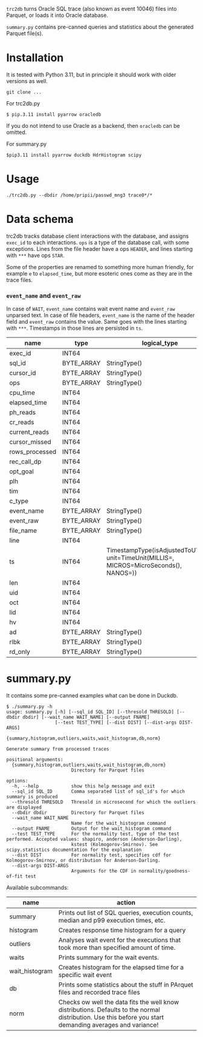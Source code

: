 `trc2db` turns Oracle SQL trace (also known as event 10046) files into Parquet, or loads it into Oracle database.

 `summary.py` contains pre-canned queries and statistics about the generated Parquet file(s).

# Installation

It is tested with Python 3.11, but in principle it should work with older versions as well.

```
git clone ...
```

For trc2db.py
```
$ pip.3.11 install pyarrow oracledb
```

If you do not intend to use Oracle as a backend, then `oracledb` can be omitted.

For summary.py
```
$pip3.11 install pyarrow duckdb HdrHistogram scipy
```

# Usage

```
./trc2db.py --dbdir /home/pripii/passwd_mng3 trace0*/*
```

# Data schema

trc2db tracks database client interactions with the database, and assigns `exec_id` to each interactions. `ops` is a type of
the database call, with some exceptions. Lines from the file header have a ops `HEADER`, and lines starting with `***` have ops
`STAR`. 

Some of the properties are renamed to something more human friendly, for example `e` to `elapsed_time`, but more esoteric
ones come as they are in the trace files.

### `event_name` and `event_raw`

In case of `WAIT`, `event_name` contains wait event name and `event_raw` unparsed text. In case of file headers, `event_name`
is the name of the header field and `event_raw` contains the value. Same goes with the lines starting with `***`. Timestamps
in those lines are persisted in `ts`.  

|      name      |    type    |                                            logical_type                                             |
|----------------|------------|-----------------------------------------------------------------------------------------------------|
| exec_id        | INT64      |                                                                                                     |
| sql_id         | BYTE_ARRAY | StringType()                                                                                        |
| cursor_id      | BYTE_ARRAY | StringType()                                                                                        |
| ops            | BYTE_ARRAY | StringType()                                                                                        |
| cpu_time       | INT64      |                                                                                                     |
| elapsed_time   | INT64      |                                                                                                     |
| ph_reads       | INT64      |                                                                                                     |
| cr_reads       | INT64      |                                                                                                     |
| current_reads  | INT64      |                                                                                                     |
| cursor_missed  | INT64      |                                                                                                     |
| rows_processed | INT64      |                                                                                                     |
| rec_call_dp    | INT64      |                                                                                                     |
| opt_goal       | INT64      |                                                                                                     |
| plh            | INT64      |                                                                                                     |
| tim            | INT64      |                                                                                                     |
| c_type         | INT64      |                                                                                                     |
| event_name     | BYTE_ARRAY | StringType()                                                                                        |
| event_raw      | BYTE_ARRAY | StringType()                                                                                        |
| file_name      | BYTE_ARRAY | StringType()                                                                                        |
| line           | INT64      |                                                                                                     |
| ts             | INT64      | TimestampType(isAdjustedToUTC=0, unit=TimeUnit(MILLIS=<null>, MICROS=MicroSeconds(), NANOS=<null>)) |
| len            | INT64      |                                                                                                     |
| uid            | INT64      |                                                                                                     |
| oct            | INT64      |                                                                                                     |
| lid            | INT64      |                                                                                                     |
| hv             | INT64      |                                                                                                     |
| ad             | BYTE_ARRAY | StringType()                                                                                        |
| rlbk           | BYTE_ARRAY | StringType()                                                                                        |
| rd_only        | BYTE_ARRAY | StringType()                                                                                        |

# summary.py

It contains some pre-canned examples what can be done in Duckdb.

```
$ ./summary.py -h
usage: summary.py [-h] [--sql_id SQL_ID] [--thresold THRESOLD] [--dbdir dbdir] [--wait_name WAIT_NAME] [--output FNAME]
                  [--test TEST_TYPE] [--dist DIST] [--dist-args DIST-ARGS]
                  {summary,histogram,outliers,waits,wait_histogram,db,norm}

Generate summary from processed traces

positional arguments:
  {summary,histogram,outliers,waits,wait_histogram,db,norm}
                        Directory for Parquet files

options:
  -h, --help            show this help message and exit
  --sql_id SQL_ID       Comma separated list of sql_id's for which summary is produced
  --thresold THRESOLD   Thresold in microsecond for which the outliers are displayed
  --dbdir dbdir         Directory for Parquet files
  --wait_name WAIT_NAME
                        Name for the wait_histogram command
  --output FNAME        Output for the wait_histogram command
  --test TEST_TYPE      For the normality test, type of the test performed. Accepted values: shapiro, anderson (Anderson-Darling),
                        kstest (Kolmogorov-Smirnov). See scipy.statistics documentation for the explanation
  --dist DIST           For normality test, specifies cdf for Kolmogorov-Smirnov, or distribution for Anderson-Darling.
  --dist-args DIST-ARGS
                        Arguments for the CDF in normality/goodness-of-fit test

```

Available subcommands:

|   name        |   action                                                                                      |
|---------------|-----------------------------------------------------------------------------------------------|
| summary       | Prints out list of SQL queries, execution counts, median and p99 execution times, etc.        |
| histogram     | Creates response time histogram for a query                                                   |
| outliers      | Analyses wait event for the executions that took more than specified amount of time.          |
| waits         | Prints summary for the wait events.                                                           |
| wait_histogram| Creates histogram for the elapsed time for a specific wait event                              |
| db            | Prints some statistics about the stuff in PArquet files and recorded trace files              |
| norm          | Checks ow well the data fits the well know distributions. Defaults to the normal distribution. Use this before you start demanding averages and variance!|


